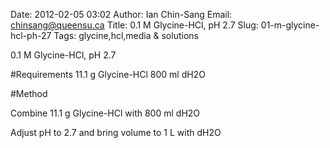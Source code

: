 Date: 2012-02-05 03:02
Author: Ian Chin-Sang
Email: chinsang@queensu.ca
Title: 0.1 M Glycine-HCl, pH 2.7
Slug: 01-m-glycine-hcl-ph-27
Tags: glycine,hcl,media &amp; solutions

0.1 M Glycine-HCl, pH 2.7





#Requirements
11.1 g Glycine-HCl
800 ml dH2O

#Method

Combine 11.1 g Glycine-HCl with 800 ml dH2O



Adjust pH to 2.7 and bring volume to 1 L with dH2O







